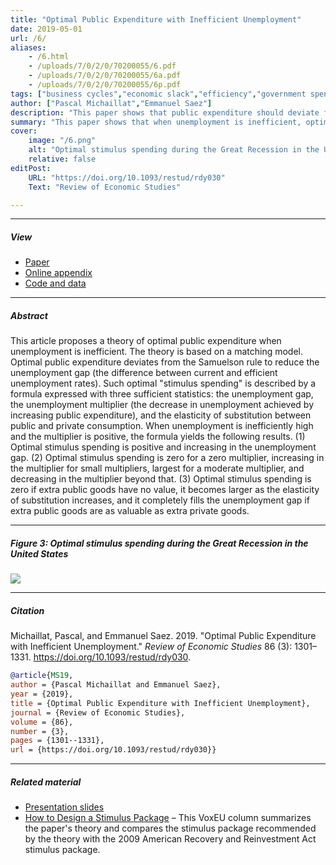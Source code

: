 ```yaml
---
title: "Optimal Public Expenditure with Inefficient Unemployment" 
date: 2019-05-01
url: /6/
aliases:
    - /6.html
    - /uploads/7/0/2/0/70200055/6.pdf
    - /uploads/7/0/2/0/70200055/6a.pdf
    - /uploads/7/0/2/0/70200055/6p.pdf 
tags: ["business cycles","economic slack","efficiency","government spending","matching function","multiplier","stabilization policy","state dependence","sufficient statistics","unemployment gap"]
author: ["Pascal Michaillat","Emmanuel Saez"]
description: "This paper shows that public expenditure should deviate from the Samuelson rule to reduce the unemployment gap, when it exists. Published in REStud, 2018." 
summary: "This paper shows that when unemployment is inefficient, optimal public expenditure deviates from the Samuelson rule to reduce the unemployment gap. Optimal stimulus spending depends on the unemployment gap, unemployment multiplier, and an elasticity of substitution." 
cover:
    image: "/6.png"
    alt: "Optimal stimulus spending during the Great Recession in the United States"
    relative: false
editPost:
    URL: "https://doi.org/10.1093/restud/rdy030"
    Text: "Review of Economic Studies"

---
```


---

##### View

+ [Paper](/6.pdf)
+ [Online appendix](/6a.pdf)
+ [Code and data](https://github.com/pmichaillat/stimulus-spending)

---

##### Abstract

This article proposes a theory of optimal public expenditure when unemployment is inefficient. The theory is based on a matching model. Optimal public expenditure deviates from the Samuelson rule to reduce the unemployment gap (the difference between current and efficient unemployment rates). Such optimal "stimulus spending" is described by a formula expressed with three sufficient statistics: the unemployment gap, the unemployment multiplier (the decrease in unemployment achieved by increasing public expenditure), and the elasticity of substitution between public and private consumption. When unemployment is inefficiently high and the multiplier is positive, the formula yields the following results. (1) Optimal stimulus spending is positive and increasing in the unemployment gap. (2) Optimal stimulus spending is zero for a zero multiplier, increasing in the multiplier for small multipliers, largest for a moderate multiplier, and decreasing in the multiplier beyond that. (3) Optimal stimulus spending is zero if extra public goods have no value, it becomes larger as the elasticity of substitution increases, and it completely fills the unemployment gap if extra public goods are as valuable as extra private goods.

---

##### Figure 3:  Optimal stimulus spending during the Great Recession in the United States

![](/6f.png)

---

##### Citation

Michaillat, Pascal, and Emmanuel Saez. 2019. "Optimal Public Expenditure with Inefficient Unemployment." *Review of Economic Studies* 86 (3): 1301–1331. https://doi.org/10.1093/restud/rdy030.

```BibTeX
@article{MS19,
author = {Pascal Michaillat and Emmanuel Saez},
year = {2019},
title = {Optimal Public Expenditure with Inefficient Unemployment},
journal = {Review of Economic Studies},
volume = {86},
number = {3},
pages = {1301--1331},
url = {https://doi.org/10.1093/restud/rdy030}}
```

---

##### Related material

+ [Presentation slides](/6p.pdf)
+ [How to Design a Stimulus Package](https://cepr.org/voxeu/columns/how-design-stimulus-package) – This VoxEU column summarizes the paper's theory and compares the stimulus package recommended by the theory with the 2009 American Recovery and Reinvestment Act stimulus package.
